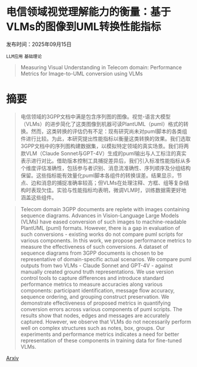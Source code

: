 # 电信领域视觉理解能力的衡量：基于VLMs的图像到UML转换性能指标

发布时间：2025年09月15日

`LLM应用` `基础理论`

> Measuring Visual Understanding in Telecom domain: Performance Metrics for Image-to-UML conversion using VLMs

# 摘要

> 电信领域的3GPP文档中满是包含序列图的图像。视觉-语言大模型（VLMs）的进步简化了这类图像到机器可读PlantUML（puml）格式的转换。然而，这类转换的评估仍有不足：现有研究尚未对puml脚本的各类组件进行比较。为此，本研究提出性能指标以衡量这类转换的效果。我们选取3GPP文档中的序列图构建数据集，以模拟特定领域的真实场景。我们将两款VLM（Claude Sonnet与GPT-4V）生成的puml输出与人工标注的真实表示进行对比。借助版本控制工具捕捉差异后，我们引入标准性能指标从多个维度评估准确性，包括参与者识别、消息流准确性、序列顺序及分组结构保留。这些指标能有效量化puml脚本各组件的转换误差。结果显示，节点、边和消息的捕捉准确率较高；但VLMs在处理注释、方框、组等复杂结构时表现欠佳。实验与性能指标均表明，微调VLM时，训练数据需更好地涵盖这些组件。

> Telecom domain 3GPP documents are replete with images containing sequence diagrams. Advances in Vision-Language Large Models (VLMs) have eased conversion of such images to machine-readable PlantUML (puml) formats. However, there is a gap in evaluation of such conversions - existing works do not compare puml scripts for various components. In this work, we propose performance metrics to measure the effectiveness of such conversions. A dataset of sequence diagrams from 3GPP documents is chosen to be representative of domain-specific actual scenarios. We compare puml outputs from two VLMs - Claude Sonnet and GPT-4V - against manually created ground truth representations. We use version control tools to capture differences and introduce standard performance metrics to measure accuracies along various components: participant identification, message flow accuracy, sequence ordering, and grouping construct preservation. We demonstrate effectiveness of proposed metrics in quantifying conversion errors across various components of puml scripts. The results show that nodes, edges and messages are accurately captured. However, we observe that VLMs do not necessarily perform well on complex structures such as notes, box, groups. Our experiments and performance metrics indicates a need for better representation of these components in training data for fine-tuned VLMs.

[Arxiv](https://arxiv.org/abs/2509.11667)